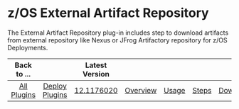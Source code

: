 # z/OS External Artifact Repository



The External Artifact Repository plug-in includes step to download artifacts from external repository like Nexus or JFrog Artifactory repository for z/OS Deployments.

|          Back to ...          |                                |                                                                   Latest Version                                                                   |||||
|:-----------------------------:|:------------------------------:|:--------------------------------------------------------------------------------------------------------------------------------------------------:| :---: | :---: | :---: | :---: |
| [All Plugins](../../index.md) | [Deploy Plugins](../README.md) | [12.1176020](https://raw.githubusercontent.com/UrbanCode/IBM-UCD-PLUGINS/main/files/zOS-external-artifact-download/ucd-ExtArtRepo-12.1176020.zip)  |[Overview](overview.md)|[Usage](usage.md)|[Steps](steps.md)|[Downloads](downloads.md)|
